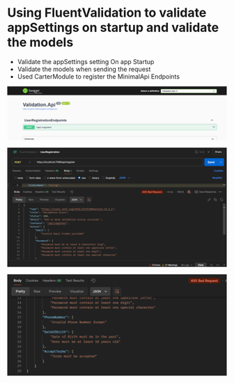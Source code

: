 # Using FluentValidation to validate appSettings on startup and validate the models

 - Validate the appSettings setting On app Startup
 - Validate the models when sending the request
 - Used CarterModule to register the MinimalApi Endpoints

![alt text](image.png)


![alt text](image-1.png)

![alt text](image-2.png)

